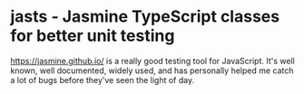 # jasts - Jasmine TypeScript classes for better unit testing

https://jasmine.github.io/ is a really good testing tool for JavaScript.   It's well known, well documented, widely used, and has personally helped me catch a lot of bugs before they've seen the light of day.

